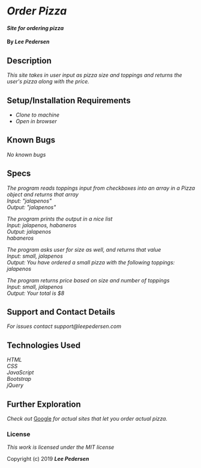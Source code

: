 # _Order Pizza_

#### _Site for ordering pizza_

#### By _**Lee Pedersen**_

## Description

_This site takes in user input as pizza size and toppings and returns the user's pizza along with the price._

## Setup/Installation Requirements

* _Clone to machine_
* _Open in browser_

## Known Bugs

_No known bugs_

## Specs

_The program reads toppings input from checkboxes into an array in a Pizza object and returns that array_<br>
_Input: "jalapenos"_<br>
_Output: "jalapenos"_<br>

_The program prints the output in a nice list_<br>
_Input: jalapenos, habaneros_<br>
_Output: jalapenos_<br>_habaneros_<br>

_The program asks user for size as well, and returns that value_<br>
_Input: small, jalapenos_<br>
_Output: You have ordered a small pizza with the following toppings: jalapenos_<br>

_The program returns price based on size and number of toppings_<br>
_Input: small, jalapenos_<br>
_Output: Your total is $8_<br>

## Support and Contact Details

_For issues contact support@leepedersen.com_

## Technologies Used

_HTML_<br>
_CSS_<br>
_JavaScript_<br>
_Bootstrap_<br>
_jQuery_<br>

## Further Exploration

_Check out_ [Google][1] _for actual sites that let you order actual pizza._

[1]: https://www.google.com/search?client=ubuntu&channel=fs&q=pizza&ie=utf-8&oe=utf-8

### License

*This work is licensed under the MIT license*

Copyright (c) 2019 **_Lee Pedersen_**
